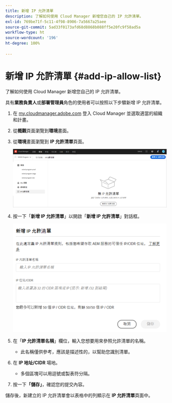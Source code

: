 ```yaml
---
title: 新增 IP 允許清單
description: 了解如何使用 Cloud Manager 新增您自己的 IP 允許清單。
exl-id: 769be71f-5c11-4f98-8906-7a5667a25aee
source-git-commit: 5ad33f0173afd68d8868b088ff5e20fc9f58ad5a
workflow-type: ht
source-wordcount: '196'
ht-degree: 100%

---
```



# 新增 IP 允許清單 {#add-ip-allow-list}

了解如何使用 Cloud Manager 新增您自己的 IP 允許清單。

具有&#x200B;**業務負責人**&#x200B;或&#x200B;**部署管理員**&#x200B;角色的使用者可以按照以下步驟新增 IP 允許清單。

1. 在 [my.cloudmanager.adobe.com](https://my.cloudmanager.adobe.com/) 登入 Cloud Manager 並選取適當的組織和計畫。

1. 從&#x200B;**概觀**&#x200B;頁面瀏覽到&#x200B;**環境**&#x200B;畫面。

1. 從&#x200B;**環境**&#x200B;畫面瀏覽到 **IP 允許清單**&#x200B;頁面。

   ![IP 側面板中的允許清單選項](/help/implementing/cloud-manager/assets/ip-allow-list/ip-allow-list-create.png)

1. 按一下「**新增 IP 允許清單**」以開啟「**新增 IP 允許清單**」對話框。

   ![新增 IP 允許清單對話框](/help/implementing/cloud-manager/assets/ip-allow-list/ip-allow-list-create02.png)

1. 在「**IP 允許清單名稱**」欄位，輸入您想要用來參照允許清單的名稱。

   * 此名稱僅供參考，應該是描述性的，以幫助您識別清單。

1. 在 **IP 地址/CIDR** 場地。

   * 多個區塊可以用逗號或製表符分隔。

1. 按一下&#x200B;**「儲存」**，確認您的提交內容。

儲存後，新建立的 IP 允許清單會以表格中的列顯示在 **IP 允許清單**&#x200B;頁面中。
